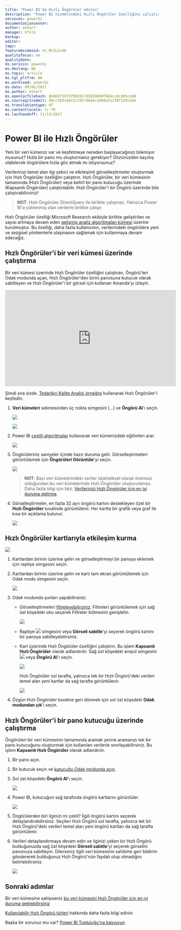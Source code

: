 ```yaml
---
title: "Power BI'da Hızlı Öngörüler edinin"
description: "Power BI hizmetindeki Hızlı Öngörüler özelliğini çalıştırma ve kullanma hakkında belge."
services: powerbi
documentationcenter: 
author: mihart
manager: kfile
backup: 
editor: 
tags: 
featuredvideoid: et_MLSL2sA8
qualityfocus: no
qualitydate: 
ms.service: powerbi
ms.devlang: NA
ms.topic: article
ms.tgt_pltfrm: NA
ms.workload: powerbi
ms.date: 09/01/2017
ms.author: mihart
ms.openlocfilehash: 8b069f29737992817d20396007864cc8c005ca99
ms.sourcegitcommit: 99cc3b9cb615c2957dde6ca908a51238f129cebb
ms.translationtype: HT
ms.contentlocale: tr-TR
ms.lasthandoff: 11/13/2017
---
```

# <a name="quick-insights-with-power-bi"></a>Power BI ile Hızlı Öngörüler
Yeni bir veri kümeniz var ve keşfetmeye nereden başlayacağınızı bilemiyor musunuz?  Hızla bir pano mu oluşturmanız gerekiyor?  Gözünüzden kaçmış olabilecek öngörülere hızla göz atmak mı istiyorsunuz?

Verilerinizi temel alan ilgi çekici ve etkileşimli görselleştirmeler oluşturmak için Hızlı Öngörüler özelliğini çalıştırın. Hızlı Öngörüler, bir veri kümesinin tamamında (Hızlı Öngörüler) veya belirli bir pano kutucuğu üzerinde (Kapsamlı Öngörüler) çalıştırılabilir. Hızlı Öngörüler'i bir Öngörü üzerinde bile çalıştırabilirsiniz!

> **NOT**: Hızlı Öngörüler DirectQuery ile birlikte çalışmaz. Yalnızca Power BI'a yüklenmiş olan verilerle birlikte çalışır.
> 
> 

Hızlı Öngörüler özelliği Microsoft Research ekibiyle birlikte geliştirilen ve sayısı artmaya devam eden [gelişmiş analiz algoritmaları kümesi](service-insight-types.md) üzerine kurulmuştur. Bu özelliği, daha fazla kullanıcının, verilerindeki öngörülere yeni ve sezgisel yöntemlerle ulaşmasını sağlamak için kullanmaya devam edeceğiz.

## <a name="run-quick-insights-on-a-dataset"></a>Hızlı Öngörüler'i bir veri kümesi üzerinde çalıştırma
Bir veri kümesi üzerinde Hızlı Öngörüler özelliğini çalıştıran, Öngörü'leri Odak modunda açan, Hızlı Öngörüler'den birini panosuna kutucuk olarak sabitleyen ve Hızlı Öngörüler'i bir görsel için kullanan Amanda'yı izleyin.

<iframe width="560" height="315" src="https://www.youtube.com/embed/et_MLSL2sA8" frameborder="0" allowfullscreen></iframe>


Şimdi sıra sizde. [Tedarikçi Kalite Analizi örneğini](sample-supplier-quality.md) kullanarak Hızlı Öngörüler'i keşfedin.

1. **Veri kümeleri** sekmesinden üç nokta simgesini (...) ve **Öngörü Al**'ı seçin.
   
    ![](media/service-insights/power-bi-ellipses.png)
   
    ![](media/service-insights/power-bi-tab.png)
2. Power BI [çeşitli algoritmalar](service-insight-types.md) kullanarak veri kümenizdeki eğilimleri arar.
   
    ![](media/service-insights/pbi_autoinsightssearching.png)
3. Öngörüleriniz saniyeler içinde hazır duruma gelir.  Görselleştirmeleri görüntülemek için **Öngörüleri Görüntüle**'yi seçin.
   
    ![](media/service-insights/pbi_autoinsightsuccess.png)
   
   > **NOT**: Bazı veri kümelerindeki veriler istatistiksel olarak önemsiz olduğundan bu veri kümelerinde Hızlı Öngörüler oluşturulamaz.  Daha fazla bilgi için bkz. [Verilerinizi Hızlı Öngörüler için en iyi duruma getirme](service-insights-optimize.md).
   > 
   > 
4. Görselleştirmeler, en fazla 32 ayrı öngörü kartını destekleyen özel bir **Hızlı Öngörüler** tuvalinde görüntülenir. Her kartta bir grafik veya graf ile kısa bir açıklama bulunur.
   
    ![](media/service-insights/power-bi-insights.png)

## <a name="interact-with-the-quick-insight-cards"></a>Hızlı Öngörüler kartlarıyla etkileşim kurma
  ![](media/service-insights/pbi_hover.png)

1. Kartlardan birinin üzerine gelin ve görselleştirmeyi bir panoya eklemek için raptiye simgesini seçin.
2. Kartlardan birinin üzerine gelin ve kartı tam ekran görüntülemek için Odak modu simgesini seçin.
   
    ![](media/service-insights/power-bi-insight-focus.png)
3. Odak modunda şunları yapabilirsiniz:
   
   * Görselleştirmeleri [filtreleyebilirsiniz](service-interact-with-a-report-in-reading-view.md).  Filtreleri görüntülemek için sağ üst köşedeki oku seçerek Filtreler bölmesini genişletin.
     
        ![](media/service-insights/power-bi-insights-filter-new.png)
   * Raptiye ![](media/service-insights/power-bi-pin-icon.png)  simgesini veya **Görseli sabitle**'yi seçerek öngörü kartını bir panoya sabitleyebilirsiniz.
   * Kart üzerinde Hızlı Öngörüler özelliğini çalıştırın. Bu işlem **Kapsamlı Hızlı Öngörüler** olarak adlandırılır. Sağ üst köşedeki ampul simgesini ![](media/service-insights/power-bi-bulb-icon.png)  veya **Öngörü Al**'ı seçin.
     
       ![](media/service-insights/pbi-autoinsights-tile.png)
     
     Hızlı Öngörüler sol tarafta, yalnızca tek bir Hızlı Öngörü'deki verileri temel alan yeni kartlar da sağ tarafta görüntülenir.
     
       ![](media/service-insights/power-bi-insights-on-insights-new.png)
4. Özgün Hızlı Öngörüler tuvaline geri dönmek için sol üst köşedeki **Odak modundan çık**'ı seçin.

## <a name="run-quick-insights-on-a-dashboard-tile"></a>Hızlı Öngörüler'i bir pano kutucuğu üzerinde çalıştırma
Öngörüleri bir veri kümesinin tamamında aramak yerine aramanızı tek bir pano kutucuğunu oluşturmak için kullanılan verilerle sınırlayabilirsiniz. Bu işlem **Kapsamlı Hızlı Öngörüler** olarak adlandırılır.

1. Bir pano açın.
2. Bir kutucuk seçin ve [kutucuğu Odak modunda açın](service-focus-mode.md).
3. Sol üst köşedeki **Öngörü Al**'ı seçin.
   
    ![](media/service-insights/pbi-autoinsights-tile.png)
4. Power BI, kutucuğun sağ tarafında öngörü kartlarını görüntüler.
   
    ![](media/service-insights/pbi-insights-tile.png)
5. Öngörülerden biri ilginizi mi çekti? İlgili öngörü kartını seçerek detaylandırabilirsiniz. Seçilen Hızlı Öngörü sol tarafta, yalnızca tek bir Hızlı Öngörü'deki verileri temel alan yeni öngörü kartları da sağ tarafta görüntülenir.
6. Verileri detaylandırmaya devam edin ve ilginizi çeken bir Hızlı Öngörü bulduğunuzda sağ üst köşedeki **Görseli sabitle**'yi seçerek görselini panonuza sabitleyin. Dilerseniz ilgili veri kümesinin sahibine geri bildirim göndererek bulduğunuz Hızlı Öngörü'nün faydalı olup olmadığını belirtebilirsiniz.
   
    ![](media/service-insights/useful.png)

## <a name="next-steps"></a>Sonraki adımlar
Bir veri kümesine sahipseniz [bu veri kümesini Hızlı Öngörüler için en iyi duruma getirebilirsiniz](service-insights-optimize.md)

[Kullanılabilir Hızlı Öngörü türleri](service-insight-types.md) hakkında daha fazla bilgi edinin

Başka bir sorunuz mu var? [Power BI Topluluğu'na başvurun](http://community.powerbi.com/)


